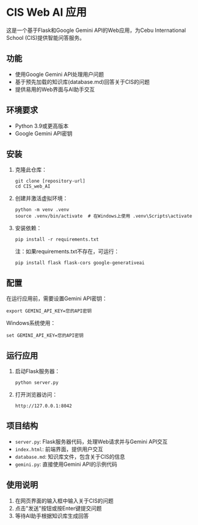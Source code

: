 # CIS Web AI 应用

这是一个基于Flask和Google Gemini API的Web应用，为Cebu International School (CIS)提供智能问答服务。

## 功能

- 使用Google Gemini API处理用户问题
- 基于预先加载的知识库(database.md)回答关于CIS的问题
- 提供易用的Web界面与AI助手交互

## 环境要求

- Python 3.9或更高版本
- Google Gemini API密钥

## 安装

1. 克隆此仓库：
   ```
   git clone [repository-url]
   cd CIS_web_AI
   ```

2. 创建并激活虚拟环境：
   ```
   python -m venv .venv
   source .venv/bin/activate  # 在Windows上使用 .venv\Scripts\activate
   ```

3. 安装依赖：
   ```
   pip install -r requirements.txt
   ```
   注：如果requirements.txt不存在，可运行：
   ```
   pip install flask flask-cors google-generativeai
   ```

## 配置

在运行应用前，需要设置Gemini API密钥：

```
export GEMINI_API_KEY=您的API密钥
```

Windows系统使用：
```
set GEMINI_API_KEY=您的API密钥
```

## 运行应用

1. 启动Flask服务器：
   ```
   python server.py
   ```

2. 打开浏览器访问：
   ```
   http://127.0.0.1:8042
   ```

## 项目结构

- `server.py`: Flask服务器代码，处理Web请求并与Gemini API交互
- `index.html`: 前端界面，提供用户交互
- `database.md`: 知识库文件，包含关于CIS的信息
- `gemini.py`: 直接使用Gemini API的示例代码

## 使用说明

1. 在网页界面的输入框中输入关于CIS的问题
2. 点击"发送"按钮或按Enter键提交问题
3. 等待AI助手根据知识库生成回答
